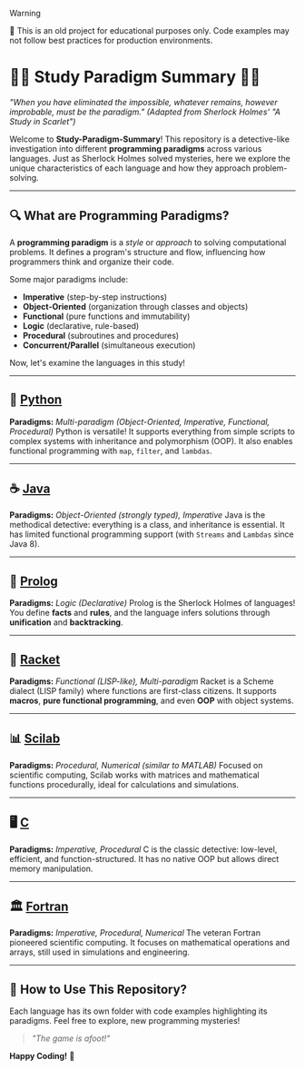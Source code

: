 > [!WARNING]  
> 👷 This is an old project for educational purposes only. Code examples may not follow best practices for production environments.

# 🕵️‍♂️ Study Paradigm Summary 🕵️‍♀️

*"When you have eliminated the impossible, whatever remains, however improbable, must be the paradigm."*
*(Adapted from Sherlock Holmes' "A Study in Scarlet")*

Welcome to **Study-Paradigm-Summary**! This repository is a detective-like investigation into different **programming paradigms** across various languages. Just as Sherlock Holmes solved mysteries, here we explore the unique characteristics of each language and how they approach problem-solving.


---

## 🔍 **What are Programming Paradigms?**

A **programming paradigm** is a *style* or *approach* to solving computational problems. It defines a program's structure and flow, influencing how programmers think and organize their code.

Some major paradigms include:
- **Imperative** (step-by-step instructions)
- **Object-Oriented** (organization through classes and objects)
- **Functional** (pure functions and immutability)
- **Logic** (declarative, rule-based)
- **Procedural** (subroutines and procedures)
- **Concurrent/Parallel** (simultaneous execution)

Now, let's examine the languages in this study!

---

## 🐍 [**Python**](https://github.com/4lysson-a/stdy-paradigm-summary/tree/master/lab/python)
**Paradigms:** *Multi-paradigm (Object-Oriented, Imperative, Functional, Procedural)*
Python is versatile! It supports everything from simple scripts to complex systems with inheritance and polymorphism (OOP). It also enables functional programming with `map`, `filter`, and `lambdas`.

---

## ☕ [**Java**](https://github.com/4lysson-a/stdy-paradigm-summary/tree/master/lab/java)
**Paradigms:** *Object-Oriented (strongly typed), Imperative*
Java is the methodical detective: everything is a class, and inheritance is essential. It has limited functional programming support (with `Streams` and `Lambdas` since Java 8).

---

## 🧠 [**Prolog**](https://github.com/4lysson-a/stdy-paradigm-summary/tree/master/lab/prolog)
**Paradigms:** *Logic (Declarative)*
Prolog is the Sherlock Holmes of languages! You define **facts** and **rules**, and the language infers solutions through **unification** and **backtracking**.

---

## 🎻 [**Racket**](https://github.com/4lysson-a/stdy-paradigm-summary/tree/master/lab/racket)
**Paradigms:** *Functional (LISP-like), Multi-paradigm*
Racket is a Scheme dialect (LISP family) where functions are first-class citizens. It supports **macros**, **pure functional programming**, and even **OOP** with object systems.

---

## 📊 [**Scilab**](https://github.com/4lysson-a/stdy-paradigm-summary/tree/master/lab/scilab)
**Paradigms:** *Procedural, Numerical (similar to MATLAB)*
Focused on scientific computing, Scilab works with matrices and mathematical functions procedurally, ideal for calculations and simulations.

---

## 🖥️ [**C**](https://github.com/4lysson-a/stdy-paradigm-summary/tree/master/lab/c)
**Paradigms:** *Imperative, Procedural*
C is the classic detective: low-level, efficient, and function-structured. It has no native OOP but allows direct memory manipulation.

---

## 🏛️ [**Fortran**](https://github.com/4lysson-a/stdy-paradigm-summary/tree/master/lab/fortran)
**Paradigms:** *Imperative, Procedural, Numerical*
The veteran Fortran pioneered scientific computing. It focuses on mathematical operations and arrays, still used in simulations and engineering.

---

## 🎩 **How to Use This Repository?**
Each language has its own folder with code examples highlighting its paradigms. Feel free to explore, new programming mysteries!

> *"The game is afoot!"*

**Happy Coding!** 🚀
